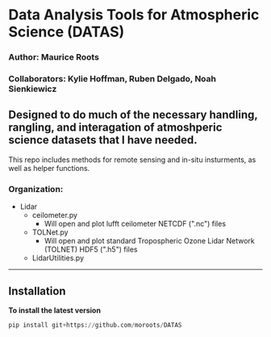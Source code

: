# Data Analysis Tools for Atmospheric Science (DATAS)

### Author: Maurice Roots
### Collaborators: Kylie Hoffman, Ruben Delgado, Noah Sienkiewicz


## Designed to do much of the necessary handling, rangling, and interagation of atmoshperic science datasets that I have needed. 
This repo includes methods for remote sensing and in-situ insturments, as well as helper functions. 

### Organization:
- Lidar
  - ceilometer.py
    - Will open and plot lufft ceilometer NETCDF (".nc") files
  - TOLNet.py
    - Will open and plot standard Tropospheric Ozone Lidar Network (TOLNET) HDF5 (".h5") files 
  - LidarUtilities.py




---
## Installation
**To install the latest version**
```python 
pip install git+https://github.com/moroots/DATAS
```
